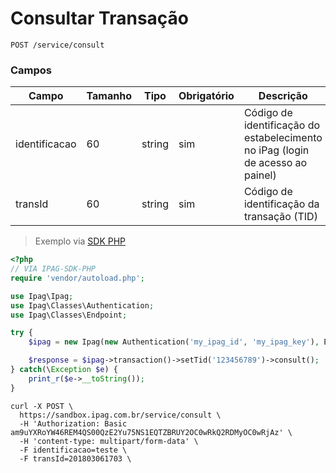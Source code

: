 # Consultar Transação

`POST /service/consult`

### Campos

Campo | Tamanho | Tipo | Obrigatório | Descrição
--------- | ----- | ----- | ----------- | ---------
identificacao | 60 | string | sim | Código de identificação do estabelecimento no iPag (login de acesso ao painel)
transId | 60 | string | sim | Código de identificação da transação (TID)


> Exemplo via [SDK PHP](https://github.com/jhernandes/ipag-sdk-php#consulta)

```php
<?php
// VIA IPAG-SDK-PHP
require 'vendor/autoload.php';

use Ipag\Ipag;
use Ipag\Classes\Authentication;
use Ipag\Classes\Endpoint;

try {
    $ipag = new Ipag(new Authentication('my_ipag_id', 'my_ipag_key'), Endpoint::SANDBOX);

    $response = $ipag->transaction()->setTid('123456789')->consult();
} catch(\Exception $e) {
    print_r($e->__toString());
}
```

```shell
curl -X POST \
  https://sandbox.ipag.com.br/service/consult \
  -H 'Authorization: Basic am9uYXRoYW46REM4QS00QzE2Yu75NS1EQTZBRUY2OC0wRkQ2RDMyOC0wRjAz' \
  -H 'content-type: multipart/form-data' \
  -F identificacao=teste \
  -F transId=201803061703 \
```

